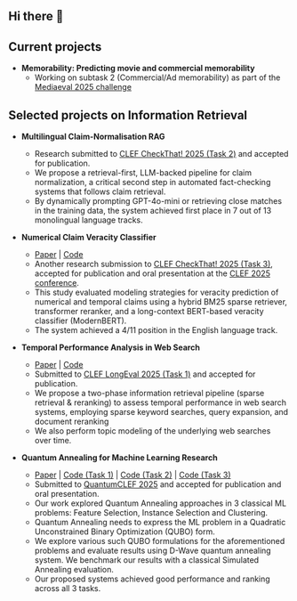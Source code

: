 ## Hi there 👋

<!--
**palexbg/palexbg** is a ✨ _special_ ✨ repository because its `README.md` (this file) appears on your GitHub profile.

Here are some ideas to get you started:

- 🔭 I’m currently working on ...
- 🌱 I’m currently learning ...
- 👯 I’m looking to collaborate on ...
- 🤔 I’m looking for help with ...
- 💬 Ask me about ...
- 📫 How to reach me: ...
- 😄 Pronouns: ...
- ⚡ Fun fact: ...
-->
## Current projects

- **Memorability: Predicting movie and commercial memorability**
  - Working on subtask 2 (Commercial/Ad memorability) as part of the [Mediaeval 2025 challenge](https://multimediaeval.github.io/editions/2025/tasks/memorability/)

## Selected projects on Information Retrieval

- **Multilingual Claim-Normalisation RAG**
  - Research submitted to [CLEF CheckThat! 2025 (Task 2)](https://checkthat.gitlab.io/clef2025/task2/) and accepted for publication.
  - We propose a retrieval-first, LLM-backed pipeline for claim normalization, a critical second step in automated fact-checking systems that follows claim retrieval. 
  - By dynamically prompting GPT-4o-mini or retrieving close matches in the training data, the system achieved first place in 7 out of 13 monolingual language tracks.

- **Numerical Claim Veracity Classifier** 
  - [Paper](https://arxiv.org/pdf/2507.06195) | [Code](https://github.com/dsgt-arc/checkthat-2025-numerical)
  - Another research submission to [CLEF CheckThat! 2025 (Task 3)](https://checkthat.gitlab.io/clef2025/task3/), accepted for publication and oral presentation at the [CLEF 2025 conference](https://clef2025.clef-initiative.eu/).
  - This study evaluated modeling strategies for veracity prediction of numerical and temporal claims using a hybrid BM25 sparse retriever, transformer reranker, and a long-context BERT-based veracity classifier (ModernBERT). 
  - The system achieved a 4/11 position in the English language track.

- **Temporal Performance Analysis in Web Search** 
  - [Paper](https://arxiv.org/pdf/2507.08360) | [Code](https://github.com/dsgt-arc/longeval-2025)
  - Submitted to [CLEF LongEval 2025 (Task 1)](https://clef-longeval.github.io/tasks/)  and accepted for publication.
  - We propose a two-phase information retrieval pipeline (sparse retrieval & reranking) to assess temporal performance in web search systems, employing sparse keyword searches, query expansion, and document reranking
  - We also perform topic modeling of the underlying web searches over time.

- **Quantum Annealing for Machine Learning Research**
  - [Paper](https://arxiv.org/pdf/2507.15063?) | [Code (Task 1)](https://github.com/dsgt-arc/qclef-2025-feature) | [Code (Task 2)](https://github.com/dsgt-arc/qclef-2025-instance) | [Code (Task 3)](https://github.com/dsgt-arc/qclef-2025-clustering)
  - Submitted to [QuantumCLEF 2025](https://qclef.dei.unipd.it/clef2025-lab) and accepted for publication and oral presentation.  
  - Our work explored Quantum Annealing approaches in 3 classical ML problems: Feature Selection, Instance Selection and Clustering.
  - Quantum Annealing needs to express the ML problem in a Quadratic Unconstrained Binary Optimization (QUBO) form.
  - We explore various such QUBO formulations for the aforementioned problems and evaluate results using D-Wave quantum annealing system. We benchmark our results with a classical Simulated Annealing evaluation. 
  - Our proposed systems achieved good performance and ranking across all 3 tasks. 